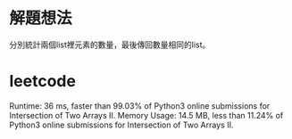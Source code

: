 # 解題想法
分別統計兩個list裡元素的數量，最後傳回數量相同的list。

# leetcode
Runtime: 36 ms, faster than 99.03% of Python3 online submissions for Intersection of Two Arrays II.
Memory Usage: 14.5 MB, less than 11.24% of Python3 online submissions for Intersection of Two Arrays II.

